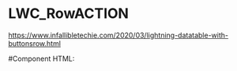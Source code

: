 # LWC_RowACTION

https://www.infallibletechie.com/2020/03/lightning-datatable-with-buttonsrow.html


#Component HTML:

<template>      
    <lightning-card title = "Search Accounts" icon-name = "custom:custom63">  
        <div class = "slds-m-around_medium">  
            <lightning-input type = "search" onchange = {handleKeyChange} class = "slds-m-bottom_small" label = "Search" >
            </lightning-input>  
            <template if:true = {accounts}>
                 
                <div style="height: 300px;">  
                    <lightning-datatable key-field="Id"
                                         data={accounts}
                                         columns={columns}
                                         hide-checkbox-column="true"
                                         show-row-number-column="true"
                                         onrowaction={handleRowAction}>
                    </lightning-datatable>  
                </div>   
            </template>      
            <template if:true = {error}>  
                {error}>                  
            </template>  
        </div>  
    </lightning-card>
</template>

#Component JS:

import { LightningElement, track } from 'lwc'; 
import fetchAccounts from '@salesforce/apex/AccountController.fetchAccounts';
import { NavigationMixin } from 'lightning/navigation';

const actions = [
    { label: 'View', name: 'view' },
    { label: 'Edit', name: 'edit' },
];
 
const columns = [   
    { label: 'Name', fieldName: 'Name' }, 
    { label: 'Industry', fieldName: 'Industry' },
    {
        type: 'action',
        typeAttributes: { rowActions: actions },
    }, 
];

export default class LightningDataTableLWC extends NavigationMixin( LightningElement ) {
     
    @track accounts; 
    @track error; 
    @track columns = columns; 
 
    handleKeyChange( event ) { 
         
        const searchKey = event.target.value; 
 
        if ( searchKey ) { 
 
            fetchAccounts( { searchKey } )   
            .then(result => { 
 
                this.accounts = result; 
 
            }) 
            .catch(error => { 
 
                this.error = error; 
 
            }); 
 
        } else 
        this.accounts = undefined; 
 
    }

    handleRowAction( event ) {

        const actionName = event.detail.action.name;
        const row = event.detail.row;
        switch ( actionName ) {
            case 'view':
                this[NavigationMixin.Navigate]({
                    type: 'standard__recordPage',
                    attributes: {
                        recordId: row.Id,
                        actionName: 'view'
                    }
                });
                break;
            case 'edit':
                this[NavigationMixin.Navigate]({
                    type: 'standard__recordPage',
                    attributes: {
                        recordId: row.Id,
                        objectApiName: 'Account',
                        actionName: 'edit'
                    }
                });
                break;
            default:
        }

    }

}

#Apex Class:

public with sharing class AccountController { 
 
    @AuraEnabled( cacheable = true ) 
    public static List< Account > fetchAccounts( String searchKey ) { 
     
        String strKey = '%' + searchKey + '%'; 
        return [ SELECT Id, Name, Industry FROM Account WHERE Name LIKE: strKey LIMIT 10 ]; 
         
    } 
     
}
